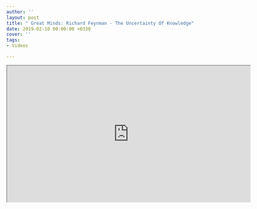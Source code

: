```yaml
---
author: ''
layout: post
title: " Great Minds: Richard Feynman - The Uncertainty Of Knowledge"
date: 2019-02-10 00:00:00 +0330
cover: ''
tags:
- Videos

---
```


<iframe src="https://www.aparat.com/video/video/embed/videohash/TlBMF/vt/frame" height="360" width="640" allowFullScreen="true" webkitallowfullscreen="true" mozallowfullscreen="true" ></iframe>